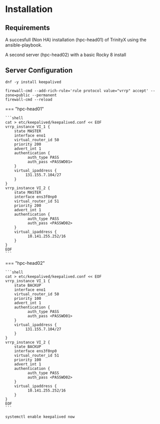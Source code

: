 # Installation  

## Requirements

A succesfull (Non HA) installation (hpc-head01) of TrinityX using the ansible-playbook.

A second server (hpc-head02) with a basic Rocky 8 install 

## Server Configuration

```shell
dnf -y install keepalived
```

```shell
firewall-cmd --add-rich-rule='rule protocol value="vrrp" accept' --zone=public --permanent
firewall-cmd --reload
```

=== "hpc-head01"

    ```shell
    cat > etc/keepalived/keepalived.conf << EOF
    vrrp_instance VI_1 {
        state MASTER
        interface eno1
        virtual_router_id 50
        priority 200
        advert_int 1
        authentication {
              auth_type PASS
              auth_pass <PASSWD01>
        }
        virtual_ipaddress {
             131.155.7.104/27
        }
    }
    vrrp_instance VI_2 {
        state MASTER
        interface ens3f0np0
        virtual_router_id 51
        priority 200
        advert_int 1
        authentication {
              auth_type PASS
              auth_pass <PASSWD02>
        }
        virtual_ipaddress {
              10.141.255.252/16
        }
    }
    EOF
    ```

=== "hpc-head02"

    ```shell
    cat > etc/keepalived/keepalived.conf << EOF
    vrrp_instance VI_1 {
        state BACKUP
        interface eno1
        virtual_router_id 50
        priority 100
        advert_int 1
        authentication {
              auth_type PASS
              auth_pass <PASSWD01>
        }
        virtual_ipaddress {
             131.155.7.104/27
        }
    }
    vrrp_instance VI_2 {
        state BACKUP
        interface ens3f0np0
        virtual_router_id 51
        priority 100
        advert_int 1
        authentication {
              auth_type PASS
              auth_pass <PASSWD02>
        }
        virtual_ipaddress {
              10.141.255.252/16
        }
    }
    EOF
    ```
```shell
systemctl enable keepalived now
```
